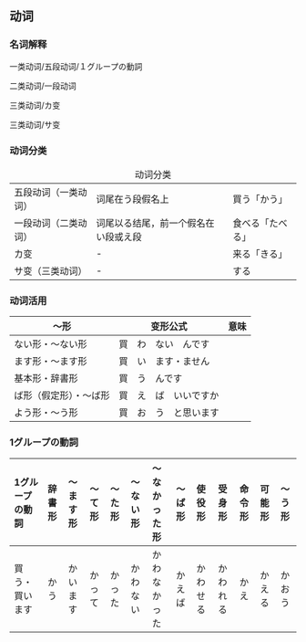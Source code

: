## 动词

### 名词解释

一类动词/五段动词/１グループの<ruby><span>動詞</span><rt data-rt="どうし"></rt></ruby>

二类动词/一段动词

三类动词/カ变

三类动词/サ变

### 动词分类

<table>
  <thead>
    <td colspan=3 align="center">动词分类</td>
  </thead>
  <tr>
    <td>五段动词（一类动词）</td>
    <td>词尾在う段假名上</td>
    <td>買う「かう」</td>
  </tr>
  <tr>
    <td>一段动词（二类动词）</td>
    <td>词尾以る结尾，前一个假名在い段或え段</td>
    <td>食べる「たべる」</td>
  </tr>
  <tr>
    <td>カ变</td>
    <td>-</td>
    <td>来る「きる」</td>
  </tr>
  <tr>
    <td>サ变（三类动词）</td>
    <td>-</td>
    <td>する</td>
  </tr>
</table>

### 动词活用

| ～形                   | 变形公式                                                     | <ruby><span>意味</span><rt data-rt="いみ"></rt></ruby> |
| ---------------------- | ------------------------------------------------------------ | ------------------------------------------------------ |
| ない形・〜ない形       | 買　わ　ない　んです                                         |                                                        |
| ます形・〜ます形       | 買　い　ます・ません                                         |                                                        |
| 基本形・辞書形         | <ruby><span>買　う</span><rt data-rt="かう"></rt></ruby>　んです |                                                        |
| ば形（假定形）・〜ば形 | 買　え　ば　いいですか                                       |                                                        |
| よう形・〜う形         | 買　お　う　と<ruby><span>思い</span><rt data-rt="おもい"></rt></ruby>ます |                                                        |

### 1グループの動詞

| 1グループの動詞 | 辞書形 | 〜ます形 | 〜て形 | 〜た形 | 〜ない形 | 〜なかった形 | 〜ば形 | 使役形   | 受身形   | 命令形 | 可能形 | 〜う形 |
| :-------------- | :----- | :------- | :----- | :----- | :------- | :----------- | :----- | :------- | :------- | :----- | :----- | :----- |
| 買う・買います  | かう   | かいます | かって | かった | かわない | かわなかった | かえば | かわせる | かわれる | かえ   | かえる | かおう |
